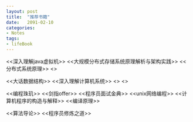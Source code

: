 ```yaml
---
layout: post
title:  "推荐书籍"
date:   2091-02-10
categories: 
- Notes 
tags:
- lifeBook
---
```



  <<深入理解java虚拟机>>   <<大规模分布式存储系统原理解析与架构实践>>  <<分布式系统原理>>    <<ThinkingInJava>> 

<<大话数据结构>>       <<深入理解计算机系统>>  <<Fundamental networking in java>>   <<Java Concurrency in Practice>> 

<<编程珠玑>>  <<剑指offer>>     <<程序员面试金典>>   <<unix网络编程>>  <<计算机程序的构造与解释>>   <<编译原理>>

<<算法导论>> <<程序员修炼之道>>
